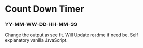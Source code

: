 # Count Down Timer

### YY-MM-WW-DD-HH-MM-SS

Change the output as see fit. Will Update readme if need be. Self explanatory vanilla JavaScript.
